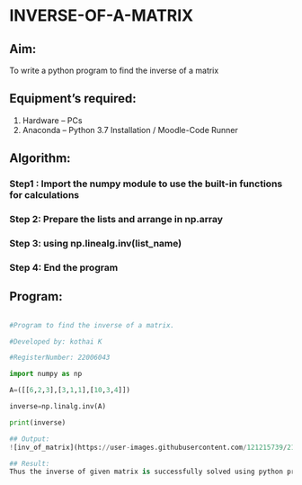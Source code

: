 # INVERSE-OF-A-MATRIX
## Aim:
To write a python program to find the inverse of a matrix
## Equipment’s required:
1. 	Hardware – PCs
2. 	Anaconda – Python 3.7 Installation / Moodle-Code Runner
## Algorithm:
### Step1 : Import the numpy module to use the built-in functions for calculations
### Step 2: Prepare the lists and arrange in np.array
### Step 3: using np.linealg.inv(list_name)
### Step 4: End the program

## Program:
```python

#Program to find the inverse of a matrix.

#Developed by: kothai K

#RegisterNumber: 22006043

import numpy as np

A=([[6,2,3],[3,1,1],[10,3,4]])

inverse=np.linalg.inv(A)

print(inverse)

## Output:
![inv_of_matrix](https://user-images.githubusercontent.com/121215739/214834252-aa6e1571-97bd-4e17-81c0-b8c5a314232c.png)

## Result:
Thus the inverse of given matrix is successfully solved using python program


